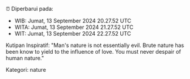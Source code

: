 ⏰ Diperbarui pada:
- WIB: Jumat, 13 September 2024 20.27.52 UTC
- WITA: Jumat, 13 September 2024 21.27.52 UTC
- WIT: Jumat, 13 September 2024 22.27.52 UTC

Kutipan Inspiratif:
"Man's nature is not essentially evil. Brute nature has been know to yield to the influence of love. You must never despair of human nature."


Kategori: nature

